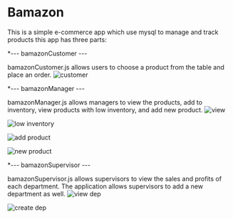 # Bamazon

This is a simple e-commerce app which use mysql to manage and track products this app has three parts:

*--- bamazonCustomer ---

bamazonCustomer.js allows users to choose a product from the table and place an order.
![customer](https://i.makeagif.com/media/6-12-2017/eCphYL.gif)

*--- bamazonManager ---

bamazonManager.js allows managers to view the products, add to inventory, view products with low inventory, and add new product. 
![view](https://media.giphy.com/media/7aJROxj03xOIE/giphy.gif)


![low inventory](https://media.giphy.com/media/BC1JsxDVjzTAQ/giphy.gif)


![add product](http://i.makeagif.com/media/6-12-2017/Hw6sr3.gif)

![new product](https://i.makeagif.com/media/6-12-2017/moWQjG.gif)

*--- bamazonSupervisor ---

bamazonSupervisor.js allows supervisors to view the sales and profits of each department. The application allows supervisors to add a new department as well.
![view dep](http://i.makeagif.com/media/6-12-2017/nS4bm0.gif)

![create dep](https://media.giphy.com/media/PNmgL52y0bA8o/giphy.gif)



